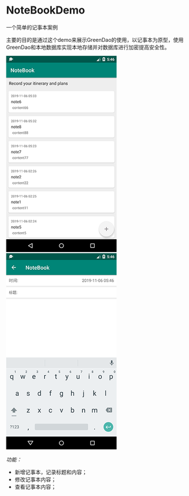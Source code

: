 # NoteBookDemo
一个简单的记事本案例<br>

主要的目的是通过这个demo来展示GreenDao的使用，以记事本为原型，使用GreenDao和本地数据库实现本地存储并对数据库进行加密提高安全性。<br>

<img src="https://github.com/DonLIs/NoteBookDemo/blob/master/01.png" width="300" />
<img src="https://github.com/DonLIs/NoteBookDemo/blob/master/02.png" width="300" />

_功能：_<br>
* 新增记事本，记录标题和内容；
* 修改记事本内容；
* 查看记事本内容；


